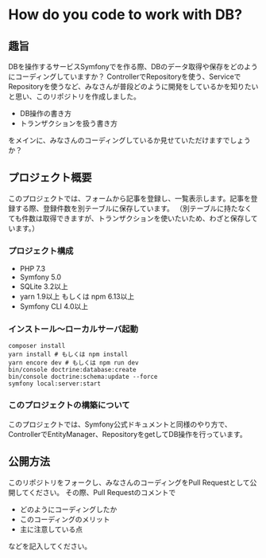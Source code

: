 # How do you code to work with DB?

## 趣旨
DBを操作するサービスSymfonyでを作る際、DBのデータ取得や保存をどのようにコーディングしていますか？
ControllerでRepositoryを使う、ServiceでRepositoryを使うなど、みなさんが普段どのように開発をしているかを知りたいと思い、このリポジトリを作成しました。

- DB操作の書き方
- トランザクションを扱う書き方

をメインに、みなさんのコーディングしているか見せていただけますでしょうか？

## プロジェクト概要
このプロジェクトでは、フォームから記事を登録し、一覧表示します。記事を登録する際、登録件数を別テーブルに保存しています。
（別テーブルに持たなくても件数は取得できますが、トランザクションを使いたいため、わざと保存しています。）  

### プロジェクト構成
- PHP 7.3
- Symfony 5.0
- SQLite 3.2以上
- yarn 1.9以上 もしくは npm 6.13以上
- Symfony CLI 4.0以上

### インストール〜ローカルサーバ起動
```shell
composer install
yarn install # もしくは npm install
yarn encore dev # もしくは npm run dev
bin/console doctrine:database:create
bin/console doctrine:schema:update --force
symfony local:server:start
```

### このプロジェクトの構築について
このプロジェクトでは、Symfony公式ドキュメントと同様のやり方で、ControllerでEntityManager、RepositoryをgetしてDB操作を行っています。

## 公開方法
このリポジトリをフォークし、みなさんのコーディングをPull Requestとして公開してください。
その際、Pull Requestのコメントで

- どのようにコーディングしたか
- このコーディングのメリット
- 主に注意している点

などを記入してください。





